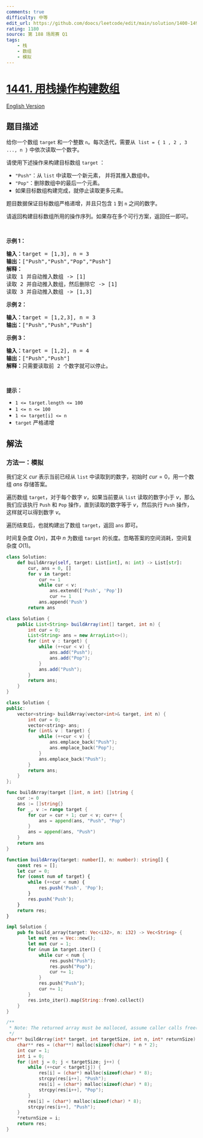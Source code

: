 ```yaml
---
comments: true
difficulty: 中等
edit_url: https://github.com/doocs/leetcode/edit/main/solution/1400-1499/1441.Build%20an%20Array%20With%20Stack%20Operations/README.md
rating: 1180
source: 第 188 场周赛 Q1
tags:
    - 栈
    - 数组
    - 模拟
---
```


# [1441. 用栈操作构建数组](https://leetcode.cn/problems/build-an-array-with-stack-operations)

[English Version](/solution/1400-1499/1441.Build%20an%20Array%20With%20Stack%20Operations/README_EN.md)

## 题目描述

<!-- 这里写题目描述 -->

<p>给你一个数组 <code>target</code> 和一个整数 <code>n</code>。每次迭代，需要从&nbsp; <code>list = { 1 , 2 , 3 ..., n }</code> 中依次读取一个数字。</p>

<p>请使用下述操作来构建目标数组 <code>target</code> ：</p>

<ul>
	<li><code>"Push"</code>：从 <code>list</code> 中读取一个新元素， 并将其推入数组中。</li>
	<li><code>"Pop"</code>：删除数组中的最后一个元素。</li>
	<li>如果目标数组构建完成，就停止读取更多元素。</li>
</ul>

<p>题目数据保证目标数组严格递增，并且只包含 <code>1</code> 到 <code>n</code> 之间的数字。</p>

<p>请返回构建目标数组所用的操作序列。如果存在多个可行方案，返回任一即可。</p>

<p>&nbsp;</p>

<p><strong>示例 1：</strong></p>

<pre>
<strong>输入：</strong>target = [1,3], n = 3
<strong>输出：</strong>["Push","Push","Pop","Push"]
<strong>解释： 
</strong>读取 1 并自动推入数组 -&gt; [1]
读取 2 并自动推入数组，然后删除它 -&gt; [1]
读取 3 并自动推入数组 -&gt; [1,3]
</pre>

<p><strong>示例 2：</strong></p>

<pre>
<strong>输入：</strong>target = [1,2,3], n = 3
<strong>输出：</strong>["Push","Push","Push"]
</pre>

<p><strong>示例 3：</strong></p>

<pre>
<strong>输入：</strong>target = [1,2], n = 4
<strong>输出：</strong>["Push","Push"]
<strong>解释：</strong>只需要读取前 2 个数字就可以停止。
</pre>

<p>&nbsp;</p>

<p><strong>提示：</strong></p>

<ul>
	<li><code>1 &lt;= target.length &lt;= 100</code></li>
	<li><code>1 &lt;= n &lt;= 100</code></li>
	<li><code>1 &lt;= target[i] &lt;= n</code></li>
	<li><code>target</code> 严格递增</li>
</ul>

## 解法

### 方法一：模拟

我们定义 $cur$ 表示当前已经从 `list` 中读取到的数字，初始时 $cur = 0$，用一个数组 $ans$ 存储答案。

遍历数组 `target`，对于每个数字 $v$，如果当前要从 `list` 读取的数字小于 $v$，那么我们应该执行 `Push` 和 `Pop` 操作，直到读取的数字等于 $v$，然后执行 `Push` 操作，这样就可以得到数字 $v$。

遍历结束后，也就构建出了数组 `target`，返回 `ans` 即可。

时间复杂度 $O(n)$，其中 $n$ 为数组 `target` 的长度。忽略答案的空间消耗，空间复杂度 $O(1)$。

<!-- tabs:start -->

```python
class Solution:
    def buildArray(self, target: List[int], n: int) -> List[str]:
        cur, ans = 0, []
        for v in target:
            cur += 1
            while cur < v:
                ans.extend(['Push', 'Pop'])
                cur += 1
            ans.append('Push')
        return ans
```

```java
class Solution {
    public List<String> buildArray(int[] target, int n) {
        int cur = 0;
        List<String> ans = new ArrayList<>();
        for (int v : target) {
            while (++cur < v) {
                ans.add("Push");
                ans.add("Pop");
            }
            ans.add("Push");
        }
        return ans;
    }
}
```

```cpp
class Solution {
public:
    vector<string> buildArray(vector<int>& target, int n) {
        int cur = 0;
        vector<string> ans;
        for (int& v : target) {
            while (++cur < v) {
                ans.emplace_back("Push");
                ans.emplace_back("Pop");
            }
            ans.emplace_back("Push");
        }
        return ans;
    }
};
```

```go
func buildArray(target []int, n int) []string {
	cur := 0
	ans := []string{}
	for _, v := range target {
		for cur = cur + 1; cur < v; cur++ {
			ans = append(ans, "Push", "Pop")
		}
		ans = append(ans, "Push")
	}
	return ans
}
```

```ts
function buildArray(target: number[], n: number): string[] {
    const res = [];
    let cur = 0;
    for (const num of target) {
        while (++cur < num) {
            res.push('Push', 'Pop');
        }
        res.push('Push');
    }
    return res;
}
```

```rust
impl Solution {
    pub fn build_array(target: Vec<i32>, n: i32) -> Vec<String> {
        let mut res = Vec::new();
        let mut cur = 1;
        for &num in target.iter() {
            while cur < num {
                res.push("Push");
                res.push("Pop");
                cur += 1;
            }
            res.push("Push");
            cur += 1;
        }
        res.into_iter().map(String::from).collect()
    }
}
```

```c
/**
 * Note: The returned array must be malloced, assume caller calls free().
 */
char** buildArray(int* target, int targetSize, int n, int* returnSize) {
    char** res = (char**) malloc(sizeof(char*) * n * 2);
    int cur = 1;
    int i = 0;
    for (int j = 0; j < targetSize; j++) {
        while (++cur < target[j]) {
            res[i] = (char*) malloc(sizeof(char) * 8);
            strcpy(res[i++], "Push");
            res[i] = (char*) malloc(sizeof(char) * 8);
            strcpy(res[i++], "Pop");
        }
        res[i] = (char*) malloc(sizeof(char) * 8);
        strcpy(res[i++], "Push");
    }
    *returnSize = i;
    return res;
}
```

<!-- tabs:end -->

<!-- end -->
